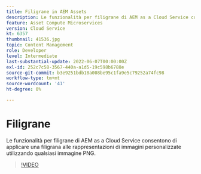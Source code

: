 ```yaml
---
title: Filigrane in AEM Assets
description: Le funzionalità per filigrane di AEM as a Cloud Service consentono di applicare una filigrana alle rappresentazioni di immagini personalizzate utilizzando qualsiasi immagine PNG.
feature: Asset Compute Microservices
version: Cloud Service
kt: 6357
thumbnail: 41536.jpg
topic: Content Management
role: Developer
level: Intermediate
last-substantial-update: 2022-06-07T00:00:00Z
exl-id: 252c7c58-3567-440a-a1d5-19c598b6788e
source-git-commit: b3e9251bdb18a008be95c1fa9e5c79252a74fc98
workflow-type: tm+mt
source-wordcount: '41'
ht-degree: 0%

---
```


# Filigrane

Le funzionalità per filigrane di AEM as a Cloud Service consentono di applicare una filigrana alle rappresentazioni di immagini personalizzate utilizzando qualsiasi immagine PNG.

>[!VIDEO](https://video.tv.adobe.com/v/41536?quality=12&learn=on)
